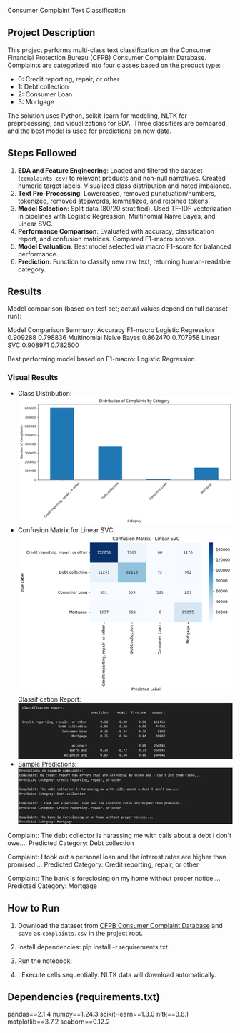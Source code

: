 Consumer Complaint Text Classification

## Project Description
This project performs multi-class text classification on the Consumer Financial Protection Bureau (CFPB) Consumer Complaint Database. Complaints are categorized into four classes based on the product type:  
- 0: Credit reporting, repair, or other  
- 1: Debt collection  
- 2: Consumer Loan  
- 3: Mortgage  

The solution uses Python, scikit-learn for modeling, NLTK for preprocessing, and visualizations for EDA. Three classifiers are compared, and the best model is used for predictions on new data.

## Steps Followed
1. **EDA and Feature Engineering**: Loaded and filtered the dataset (`complaints.csv`) to relevant products and non-null narratives. Created numeric target labels. Visualized class distribution and noted imbalance.
2. **Text Pre-Processing**: Lowercased, removed punctuation/numbers, tokenized, removed stopwords, lemmatized, and rejoined tokens.
3. **Model Selection**: Split data (80/20 stratified). Used TF-IDF vectorization in pipelines with Logistic Regression, Multinomial Naive Bayes, and Linear SVC.
4. **Performance Comparison**: Evaluated with accuracy, classification report, and confusion matrices. Compared F1-macro scores.
5. **Model Evaluation**: Best model selected via macro F1-score for balanced performance.
6. **Prediction**: Function to classify new raw text, returning human-readable category.

## Results
Model comparison (based on test set; actual values depend on full dataset run):


Model Comparison Summary:
                         Accuracy  F1-macro
Logistic Regression      0.909288  0.798836
Multinomial Naive Bayes  0.862470  0.707958
Linear SVC               0.908971  0.782500

Best performing model based on F1-macro: Logistic Regression



### Visual Results
- Class Distribution:
  ![Class Distribution](images/class_distribution.png)
- Confusion Matrix for Linear SVC:
  ![Confusion Matrix](images/confusion_matrix.png)
  Classification Report:
  ![Confusion Matrix](images/class_rep.png)
- Sample Predictions:
  ![Confusion Matrix](images/pred.png)

Complaint: The debt collector is harassing me with calls about a debt I don't owe....
Predicted Category: Debt collection

Complaint: I took out a personal loan and the interest rates are higher than promised....
Predicted Category: Credit reporting, repair, or other

Complaint: The bank is foreclosing on my home without proper notice....
Predicted Category: Mortgage


## How to Run
1. Download the dataset from [CFPB Consumer Complaint Database](https://www.consumerfinance.gov/data-research/consumer-complaints/) and save as `complaints.csv` in the project root.

2. Install dependencies:
pip install -r requirements.txt
3. Run the notebook:
4. . Execute cells sequentially. NLTK data will download automatically.
## Dependencies (requirements.txt)
pandas==2.1.4
numpy==1.24.3
scikit-learn==1.3.0
nltk==3.8.1
matplotlib==3.7.2
seaborn==0.12.2
